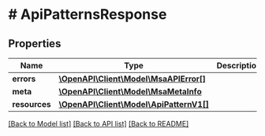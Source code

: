 # # ApiPatternsResponse

## Properties

Name | Type | Description | Notes
------------ | ------------- | ------------- | -------------
**errors** | [**\OpenAPI\Client\Model\MsaAPIError[]**](MsaAPIError.md) |  | [optional]
**meta** | [**\OpenAPI\Client\Model\MsaMetaInfo**](MsaMetaInfo.md) |  |
**resources** | [**\OpenAPI\Client\Model\ApiPatternV1[]**](ApiPatternV1.md) |  |

[[Back to Model list]](../../README.md#models) [[Back to API list]](../../README.md#endpoints) [[Back to README]](../../README.md)
